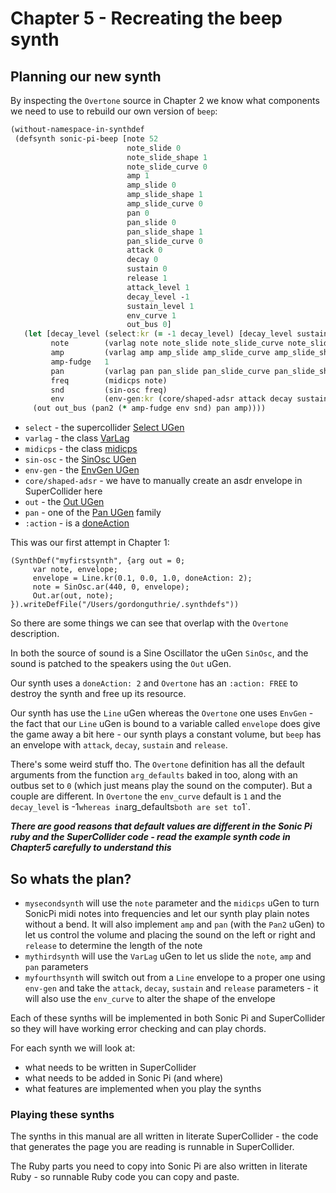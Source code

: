 # Chapter 5 - Recreating the beep synth

## Planning our new synth

By inspecting the `Overtone` source in Chapter 2 we know what components we need to use to rebuild our own version of `beep`:

```clojure
(without-namespace-in-synthdef
 (defsynth sonic-pi-beep [note 52
                          note_slide 0
                          note_slide_shape 1
                          note_slide_curve 0
                          amp 1
                          amp_slide 0
                          amp_slide_shape 1
                          amp_slide_curve 0
                          pan 0
                          pan_slide 0
                          pan_slide_shape 1
                          pan_slide_curve 0
                          attack 0
                          decay 0
                          sustain 0
                          release 1
                          attack_level 1
                          decay_level -1
                          sustain_level 1
                          env_curve 1
                          out_bus 0]
   (let [decay_level (select:kr (= -1 decay_level) [decay_level sustain_level])
         note        (varlag note note_slide note_slide_curve note_slide_shape)
         amp         (varlag amp amp_slide amp_slide_curve amp_slide_shape)
         amp-fudge   1
         pan         (varlag pan pan_slide pan_slide_curve pan_slide_shape)
         freq        (midicps note)
         snd         (sin-osc freq)
         env         (env-gen:kr (core/shaped-adsr attack decay sustain release attack_level decay_level sustain_level env_curve) :action FREE)]
     (out out_bus (pan2 (* amp-fudge env snd) pan amp))))
```

* `select` - the supercollider [Select UGen](https://doc.sccode.org/Classes/Select.html)
* `varlag` - the class [VarLag](https://doc.sccode.org/Classes/VarLag.html)
* `midicps` - the class [midicps](https://doc.sccode.org/Classes/AbstractFunction.html#-midicps)
* `sin-osc` - the [SinOsc UGen](https://doc.sccode.org/Classes/SinOsc.html)
* `env-gen` - the [EnvGen UGen](https://doc.sccode.org/Classes/EnvGen.html)
* `core/shaped-adsr` - we have to manually create an asdr envelope in SuperCollider here
* `out` - the [Out UGen](https://doc.sccode.org/Classes/Out.html)
* `pan` - one of the [Pan UGen](https://doc.sccode.org/Classes/Pan2.html) family
* `:action` - is a [doneAction](https://doc.sccode.org/Classes/SerialPort.html#-doneAction)

This was our first attempt in Chapter 1:

```supercollider
(SynthDef("myfirstsynth", {arg out = 0;
     var note, envelope;
     envelope = Line.kr(0.1, 0.0, 1.0, doneAction: 2);
     note = SinOsc.ar(440, 0, envelope);
     Out.ar(out, note);
}).writeDefFile("/Users/gordonguthrie/.synthdefs"))
```

So there are some things we can see that overlap with the `Overtone` description.

In both the source of sound is a Sine Oscillator the uGen `SinOsc`, and the sound is patched to the speakers using the `Out` uGen.

Our synth uses a `doneAction: 2` and `Overtone` has an `:action: FREE` to destroy the synth and free up its resource.

Our synth has use the `Line` uGen whereas the `Overtone` one uses `EnvGen` - the fact that our `Line` uGen is bound to a variable called `envelope` does give the game away a bit here - our synth plays a constant volume, but `beep` has an envelope with `attack`, `decay`, `sustain` and `release`.

There's some weird stuff tho. The `Overtone` definition has all the default arguments from the function `arg_defaults` baked in too, along with an outbus set to `0` (which just means play the sound on the computer). But a couple are different. In `Overtone` the `env_curve` default is `1` and the `decay_level` is -1` whereas in `arg_defaults` both are set to `1`.

***There are good reasons that default values are different in the Sonic Pi ruby and the SuperCollider code - read the example synth code in Chapter5 carefully to understand this***

## So whats the plan?

* `mysecondsynth` will use the `note` parameter and the `midicps` uGen to turn SonicPi midi notes into frequencies and let our synth play plain notes without a bend. It will also implement `amp` and `pan` (with the `Pan2` uGen) to let us control the volume and placing the sound on the left or right and `release` to determine the length of the note
* `mythirdsynth` will use the `VarLag` uGen to let us slide the `note`, `amp` and `pan` parameters
* `myfourthsynth` will switch out from a `Line` envelope to a proper one using `env-gen` and take the `attack`, `decay`, `sustain` and `release` parameters - it will also use the `env_curve` to alter the shape of the envelope

Each of these synths will be implemented in both Sonic Pi and SuperCollider so they will have working error checking and can play chords.

For each synth we will look at:

* what needs to be written in SuperCollider
* what needs to be added in Sonic Pi (and where)
* what features are implemented when you play the synths

### Playing these synths

The synths in this manual are all written in literate SuperCollider - the code that generates the page you are reading is runnable in SuperCollider.

The Ruby parts you need to copy into Sonic Pi are also written in literate Ruby - so runnable Ruby code you can copy and paste.

